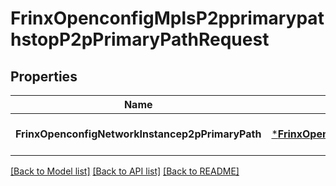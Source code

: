 # FrinxOpenconfigMplsP2pprimarypathstopP2pPrimaryPathRequest

## Properties
Name | Type | Description | Notes
------------ | ------------- | ------------- | -------------
**FrinxOpenconfigNetworkInstancep2pPrimaryPath** | [***FrinxOpenconfigMplsP2pprimarypathstopP2pPrimaryPath**](frinx.openconfig.mpls.p2pprimarypathstop.P2pPrimaryPath.md) |  | [optional] [default to null]

[[Back to Model list]](../README.md#documentation-for-models) [[Back to API list]](../README.md#documentation-for-api-endpoints) [[Back to README]](../README.md)


